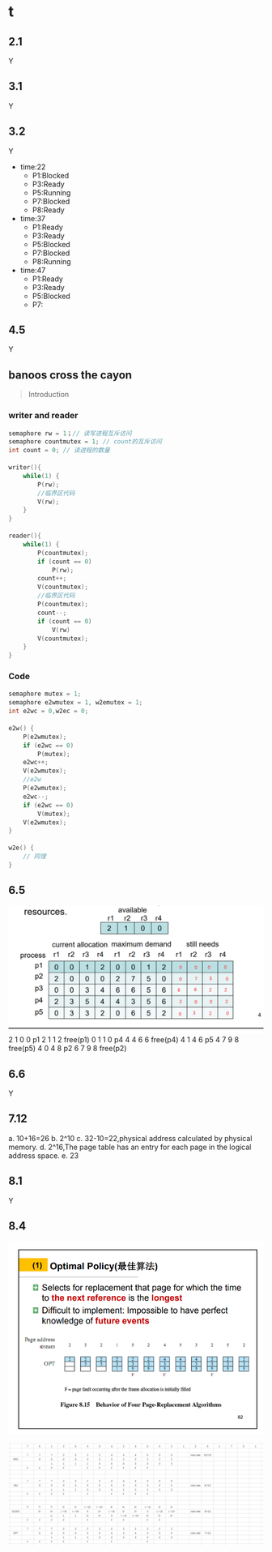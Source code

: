 # t

## 2.1

Y

## 3.1

Y

## 3.2

Y

* time:22
    * P1:Blocked
    * P3:Ready
    * P5:Running
    * P7:Blocked
    * P8:Ready
* time:37
    * P1:Ready
    * P3:Ready
    * P5:Blocked
    * P7:Blocked
    * P8:Running
* time:47
    * P1:Ready
    * P3:Ready
    * P5:Blocked
    * P7:

## 4.5

Y

## banoos cross the cayon

> Introduction

### writer and reader

```c++
semaphore rw = 1；// 读写进程互斥访问
semaphore countmutex = 1; // count的互斥访问
int count = 0; // 读进程的数量

writer(){
    while(1) {
        P(rw);
        //临界区代码
        V(rw);
    }
}

reader(){
    while(1) {
        P(countmutex);
        if (count == 0)
            P(rw);
        count++;
        V(countmutex);
        //临界区代码
        P(countmutex);
        count--;
        if (count == 0)
            V(rw)
        V(countmutex);
    }
}
```

### Code

```c++
semaphore mutex = 1;
semaphore e2wmutex = 1, w2emutex = 1;
int e2wc = 0,w2ec = 0;

e2w() {
    P(e2wmutex);
    if (e2wc == 0)
        P(mutex);
    e2wc++;
    V(e2wmutex);
    //e2w
    P(e2wmutex);
    e2wc--;
    if (e2wc == 0)
        V(mutex);
    V(e2wmutex);
}

w2e() {
    // 同理
}
```
## 6.5

![alt text](imgs/alloc.png)
2 1 0 0 p1
2 1 1 2 free(p1)
0 1 1 0 p4
4 4 6 6 free(p4)
4 1 4 6 p5
4 7 9 8 free(p5)
4 0 4 8 p2
6 7 9 8 free(p2)

## 6.6

Y

## 7.12

a. 10+16=26
b. 2^10
c. 32-10=22,physical address calculated by physical memory.
d. 2^16,The page table has an entry for each page in the logical address space.
e. 23

## 8.1

Y

## 8.4

![alt text](imgs/8_15.png)

![alt text](imgs/8_15_solu.png)